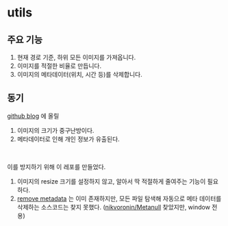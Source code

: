 # utils

## 주요 기능

1. 현재 경로 기준, 하위 모든 이미지를 가져옵니다.
2. 이미지를 적절한 비율로 만듭니다. 
3. 이미지의 메타데이터(위치, 시간 등)를 삭제합니다.  


## 동기
[github blog](https://shsongs.github.io/) 에 올릴 
1. 이미지의 크기가 중구난방이다.
2. 메타데이터로 인해 개인 정보가 유출된다. 

<br>

이를 방지하기 위해 이 레포를 만들었다. 

1. 이미지의 resize 크기를 설정하지 않고, 알아서 딱 적절하게 줄여주는 기능이 필요하다. 
2. [remove metadata](https://github.com/search?q=remove+metadata) 는 이미 존재하지만, 모든 파일 탐색해 자동으로 메타 데이터를 삭제하는 소스코드는 찾지 못했다. ([nikvoronin/Metanull](https://github.com/nikvoronin/Metanull) 찾았지만, window 전용)   

